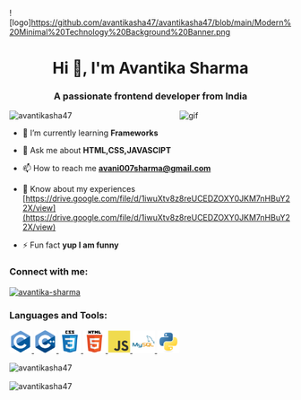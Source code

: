 ![logo]https://github.com/avantikasha47/avantikasha47/blob/main/Modern%20Minimal%20Technology%20Background%20Banner.png
<h1 align="center">Hi 👋, I'm Avantika Sharma</h1>
<h3 align="center">A passionate frontend developer from India</h3>

<img align="right" alt="gif" width="200" src="https://cdn.dribbble.com/users/1857592/screenshots/3848396/character-typing.gif">

<p align="left"> <img src="https://komarev.com/ghpvc/?username=avantikasha47&label=Profile%20views&color=0e75b6&style=flat" alt="avantikasha47" /> </p>

- 🌱 I’m currently learning **Frameworks**

- 💬 Ask me about **HTML,CSS,JAVASCIPT**

- 📫 How to reach me **avani007sharma@gmail.com**

- 📄 Know about my experiences [https://drive.google.com/file/d/1iwuXtv8z8reUCEDZOXY0JKM7nHBuY22X/view](https://drive.google.com/file/d/1iwuXtv8z8reUCEDZOXY0JKM7nHBuY22X/view)

- ⚡ Fun fact **yup I am funny**

<h3 align="left">Connect with me:</h3>
<p align="left">
<a href="https://linkedin.com/in/avantika-sharma" target="blank"><img align="center" src="https://raw.githubusercontent.com/rahuldkjain/github-profile-readme-generator/master/src/images/icons/Social/linked-in-alt.svg" alt="avantika-sharma" height="30" width="40" /></a>
</p>

<h3 align="left">Languages and Tools:</h3>
<p align="left"> <a href="https://www.cprogramming.com/" target="_blank" rel="noreferrer"> <img src="https://raw.githubusercontent.com/devicons/devicon/master/icons/c/c-original.svg" alt="c" width="40" height="40"/> </a> <a href="https://www.w3schools.com/cpp/" target="_blank" rel="noreferrer"> <img src="https://raw.githubusercontent.com/devicons/devicon/master/icons/cplusplus/cplusplus-original.svg" alt="cplusplus" width="40" height="40"/> </a> <a href="https://www.w3schools.com/css/" target="_blank" rel="noreferrer"> <img src="https://raw.githubusercontent.com/devicons/devicon/master/icons/css3/css3-original-wordmark.svg" alt="css3" width="40" height="40"/> </a> <a href="https://www.w3.org/html/" target="_blank" rel="noreferrer"> <img src="https://raw.githubusercontent.com/devicons/devicon/master/icons/html5/html5-original-wordmark.svg" alt="html5" width="40" height="40"/> </a> <a href="https://developer.mozilla.org/en-US/docs/Web/JavaScript" target="_blank" rel="noreferrer"> <img src="https://raw.githubusercontent.com/devicons/devicon/master/icons/javascript/javascript-original.svg" alt="javascript" width="40" height="40"/> </a> <a href="https://www.mysql.com/" target="_blank" rel="noreferrer"> <img src="https://raw.githubusercontent.com/devicons/devicon/master/icons/mysql/mysql-original-wordmark.svg" alt="mysql" width="40" height="40"/> </a> <a href="https://www.python.org" target="_blank" rel="noreferrer"> <img src="https://raw.githubusercontent.com/devicons/devicon/master/icons/python/python-original.svg" alt="python" width="40" height="40"/> </a> </p>

<p><img align="center" src="https://github-readme-stats.vercel.app/api/top-langs?username=avantikasha47&show_icons=true&locale=en&layout=compact" alt="avantikasha47" /></p>

<p><img align="center" src="https://github-readme-streak-stats.herokuapp.com/?user=avantikasha47&" alt="avantikasha47" /></p>
